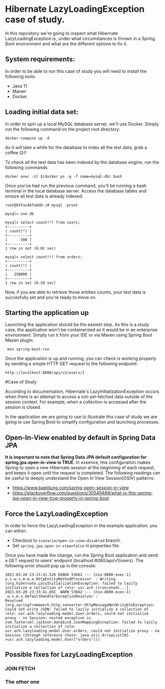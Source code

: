# Hibernate LazyLoadingException case of study.

In this repository we're going to inspect what Hibernate LazyLoadingException is, under what circumstances is thrown in
a Spring Boot environment and what are the different options to fix it.

## System requirements:

In order to be able to run this case of study you will need to install the following tools:

- Java 11
- Maven
- Docker

## Loading initial data set:

In order to spin up a local MySQL database server, we'll use Docker. Simply run the following command on the project
root directory:

```shell
docker-compose up -d
```

As it will take a while for the database to index all the test data, grab a coffee 😉!!

To check all the test data has been indexed by the database engine, run the following commands:

```shell 
docker exec -it $(docker ps -q -f name=mysql-db) bash
```

Once you've had run the previous command, you'll be running a bash terminal in the local database server. 
Access the database tables and ensure all test data is already indexed:

```shell 
root@93fac46fe6d8:/# mysql -proot
```

```shell 
mysql> use db
```

```shell
mysql> select count(*) from users;
+----------+
| count(*) |
+----------+
|      500 |
+----------+
1 row in set (0.02 sec)
```

```shell
mysql> select count(*) from orders;
+----------+
| count(*) |
+----------+
|   250000 |
+----------+
1 row in set (0.28 sec)
```

Now, if you are able to retrieve those entities counts, your test data is succesfully set and you're ready to move on.

## Starting the application up

Launching the application should be the easiest step. As this is a study case, the application won't be containerized as
it would be in an enterprise environment. Simply run it from your IDE or via Maven using Spring Boot Maven plugin:

```shell
 mvn spring-boot:run
```

Once the application is up and running, you can check is working properly by sending a simple HTTP GET request to the
following endpoint:

```http://localhost:8080/api/v1/users/1```

#Case of Study

According to documentation, Hibernate's LazyInitializationException occurs when
there is an attempt to access a not-yet-fetched data outside of the session context.
For example, when a collection is accessed after the session is closed.

In the application we are going to use to illustrate this case of study we are going
to use Spring Boot to simplify configuration and launching processes.

## Open-In-View enabled by default in Spring Data JPA

**It is important to note that Spring Data JPA default configuration for spring.jpa.open-in-view is TRUE**.
In essence, this configuration makes Spring to open a new Hibernate session at the beginning of each request, and keeps it open
until the request is completed. The following readings can be useful to deeply understand the
Open In View Session(OSIV) patterns:

- https://www.baeldung.com/spring-open-session-in-view
- https://stackoverflow.com/questions/30549489/what-is-this-spring-jpa-open-in-view-true-property-in-spring-boot

## Force the LazyLoadingException

In order to force the LazyLoadingException in the example application, you can either:

- Checkout to ```scenario/open-in-view-disabled``` branch.
- Set ```spring.jpa.open-in-view=false``` in properties file.

Once you have made the change, run the Spring Boot application and send a GET request to users' endpoint
(localhost:8080/api/v1/users). The following error should pop up in the console:

``` shell
2021-03-20 23:33:41.526 DEBUG 53662 --- [nio-8080-exec-1] o.s.w.s.m.m.a.HttpEntityMethodProcessor  : Writing [org.hibernate.LazyInitializationException: failed to lazily initialize a collection of role: usr.ach (truncated)...]
2021-03-20 23:33:41.691  WARN 53662 --- [nio-8080-exec-1] .w.s.m.s.DefaultHandlerExceptionResolver : 
Resolved [org.springframework.http.converter.HttpMessageNotWritableException: Could not write JSON: failed to lazily initialize a collection of role: usr.ach.lazyloading.model.User.orders, could not initialize proxy - no Session; nested exception is 
com.fasterxml.jackson.databind.JsonMappingException: failed to lazily initialize a collection of role: usr.ach.lazyloading.model.User.orders, could not initialize proxy - no Session (through reference chain: java.util.ArrayList[0]->usr.ach.lazyloading.model.User["orders"])]
```

## Possible fixes for LazyLoadingException

### JOIN FETCH

### The other one